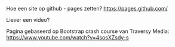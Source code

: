Hoe een site op github - pages zetten?
https://pages.github.com/

Liever een video?


Pagina gebaseerd op Bootstrap crash course van Traversy Media:
https://www.youtube.com/watch?v=4sosXZsdy-s
